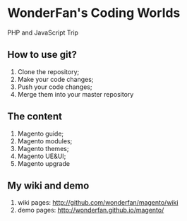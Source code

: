 WonderFan's Coding Worlds
=========================

PHP and JavaScript Trip

How to use git?
--------------
1. Clone the repository;
2. Make your code changes;
3. Push your code changes;
4. Merge them into your master repository

The content
-----------
1. Magento guide;
2. Magento modules;
3. Magento themes;
4. Magento UE&UI;
5. Magento upgrade

My wiki and demo
----------------
1. wiki pages:   http://github.com/wonderfan/magento/wiki 
2. demo pages: http://wonderfan.github.io/magento/
